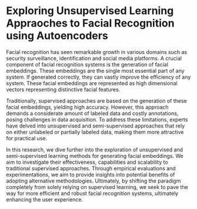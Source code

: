 # Exploring Unsupervised Learning Appraoches to Facial Recognition using Autoencoders



Facial recognition has seen remarkable growth in various domains such as
security surveillance, identification and social media platforms. A
crucial component of facial recognition systems is the generation of
facial embeddings. These embeddings are the single most essential part
of any system. If generated correctly, they can vastly improve the
efficiency of any system. These facial embeddings are represented as
high dimensional vectors representing distinctive facial features.

Traditionally, supervised approaches are based on the generation of
these facial embeddings, yielding high accuracy. However, this approach
demands a considerate amount of labeled data and costly annotations,
posing challenges in data acquisition. To address these limitations,
experts have delved into unsupervised and semi-supervised approaches
that rely on either unlabeled or partially labeled data, making them
more attractive for practical use.

In this research, we dive further into the exploration of
unsupervised and semi-supervised learning methods for generating facial
embeddings. We aim to investigate their effectiveness, capabilities and
scalability to traditional supervised approaches. Through empirical
evaluations and experimentations, we aim to provide insights into
potential benefits of adopting alternative methodologies. Ultimately, by
shifting the paradigm completely from solely relying on supervised
learning, we seek to pave the way for more efficient and robust facial
recognition systems, ultimately enhancing the user experience.
